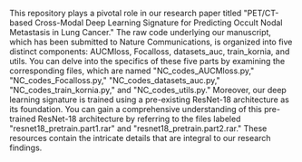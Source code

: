 This repository plays a pivotal role in our research paper titled "PET/CT-based Cross-Modal Deep Learning Signature for Predicting Occult Nodal Metastasis in Lung Cancer." The raw code underlying our manuscript, which has been submitted to Nature Communications, is organized into five distinct components: AUCMloss, Focalloss, datasets_auc, train_kornia, and utils. You can delve into the specifics of these five parts by examining the corresponding files, which are named "NC_codes_AUCMloss.py," "NC_codes_Focalloss.py," "NC_codes_datasets_auc.py," "NC_codes_train_kornia.py," and "NC_codes_utils.py." Moreover, our deep learning signature is trained using a pre-existing ResNet-18 architecture as its foundation. You can gain a comprehensive understanding of this pre-trained ResNet-18 architecture by referring to the files labeled "resnet18_pretrain.part1.rar" and "resnet18_pretrain.part2.rar." These resources contain the intricate details that are integral to our research findings.

